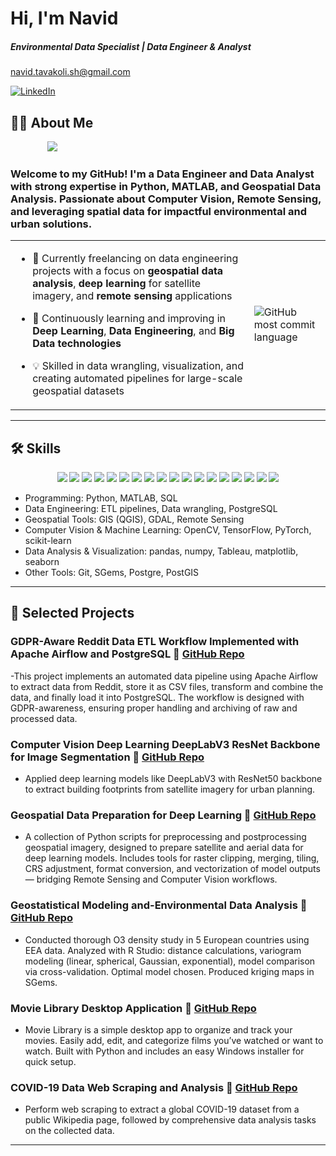 # Hi, I'm Navid 
##### Environmental Data Specialist | Data Engineer & Analyst
navid.tavakoli.sh@gmail.com

[![LinkedIn](https://img.shields.io/badge/LinkedIn-0A66C2?style=for-the-badge&logo=linkedin&logoColor=white)](https://www.linkedin.com/in/navid-tavakoli-shalmani/)

## 👨‍💻 About Me  
&nbsp;&nbsp;&nbsp;&nbsp;&nbsp;&nbsp;&nbsp;&nbsp;&nbsp;&nbsp;&nbsp;&nbsp;&nbsp;&nbsp;&nbsp;<img src="https://github-profile-summary-cards.vercel.app/api/cards/profile-details?username=NavidTavakoli&theme=radical"> 

### Welcome to my GitHub! I'm a Data Engineer and Data Analyst with strong expertise in **Python**, **MATLAB**, and **Geospatial Data Analysis**. Passionate about **Computer Vision**, **Remote Sensing**, and leveraging spatial data for impactful environmental and urban solutions.


<table>
  <tr>
    <td>

- 🔭 Currently freelancing on data engineering projects with a focus on **geospatial data analysis**, **deep learning** for satellite imagery, and **remote sensing** applications  
- 🌱 Continuously learning and improving in **Deep Learning**, **Data Engineering**, and **Big Data technologies**  
- 💡 Skilled in data wrangling, visualization, and creating automated pipelines for large-scale geospatial datasets  

    </td>
    <td>
       <img src="https://github-profile-summary-cards.vercel.app/api/cards/most-commit-language?username=NavidTavakoli&theme=radical" alt="GitHub most commit language" style="max-width: 320px; height: auto;">
    </td>
  </tr>
</table>




---

## 🛠️ Skills

<p align="center">
  <!-- Programming -->
  <img src="https://img.shields.io/badge/Python-3776AB?style=for-the-badge&logo=python&logoColor=white"/>
  <img src="https://img.shields.io/badge/MATLAB-FF8C00?style=for-the-badge&logo=mathworks&logoColor=white"/>
  <img src="https://img.shields.io/badge/SQL-336791?style=for-the-badge&logo=postgresql&logoColor=white"/>

  <!-- Data Engineering -->
  <img src="https://img.shields.io/badge/PostgreSQL-4169E1?style=for-the-badge&logo=postgresql&logoColor=white"/>

  <!-- Geospatial Tools -->
  <img src="https://img.shields.io/badge/QGIS-589632?style=for-the-badge&logo=qgis&logoColor=white"/>
  <img src="https://img.shields.io/badge/GDAL-4B8BBE?style=for-the-badge&logo=python&logoColor=white"/> <!-- GDAL icon not available -->

  <!-- Computer Vision & ML -->
  <img src="https://img.shields.io/badge/OpenCV-5C3EE8?style=for-the-badge&logo=opencv&logoColor=white"/>
  <img src="https://img.shields.io/badge/TensorFlow-FF6F00?style=for-the-badge&logo=tensorflow&logoColor=white"/>
  <img src="https://img.shields.io/badge/PyTorch-EE4C2C?style=for-the-badge&logo=pytorch&logoColor=white"/>
  <img src="https://img.shields.io/badge/scikit--learn-F7931E?style=for-the-badge&logo=scikitlearn&logoColor=white"/>

  <!-- Data Analysis & Visualization -->
  <img src="https://img.shields.io/badge/pandas-150458?style=for-the-badge&logo=pandas&logoColor=white"/>
  <img src="https://img.shields.io/badge/numpy-013243?style=for-the-badge&logo=numpy&logoColor=white"/>
  <img src="https://img.shields.io/badge/Tableau-E97627?style=for-the-badge&logo=tableau&logoColor=white"/>
  <img src="https://img.shields.io/badge/matplotlib-11557c?style=for-the-badge"/>
  <img src="https://img.shields.io/badge/seaborn-4C72B0?style=for-the-badge"/>

  <!-- Other Tools -->
  <img src="https://img.shields.io/badge/Git-F05032?style=for-the-badge&logo=git&logoColor=white"/>
  <img src="https://img.shields.io/badge/SGems-FFD700?style=for-the-badge"/> <!-- No official logo -->
  <img src="https://img.shields.io/badge/PostGIS-4169E1?style=for-the-badge&logo=postgresql&logoColor=white"/>
</p>

- Programming: Python, MATLAB, SQL  
- Data Engineering: ETL pipelines, Data wrangling, PostgreSQL  
- Geospatial Tools: GIS (QGIS), GDAL, Remote Sensing  
- Computer Vision & Machine Learning: OpenCV, TensorFlow, PyTorch, scikit-learn  
- Data Analysis & Visualization: pandas, numpy, Tableau, matplotlib, seaborn  
- Other Tools: Git, SGems, Postgre, PostGIS

---

## 🔭 Selected Projects

### GDPR-Aware Reddit Data ETL Workflow Implemented with Apache Airflow and PostgreSQL 🔗 [GitHub Repo](https://github.com/NavidTavakoli/reddit-apache-airflow-postgres-pipeline)
-This project implements an automated data pipeline using Apache Airflow to extract data from Reddit, store it as CSV files, transform and combine the data, and finally load it into PostgreSQL. The workflow is designed with GDPR-awareness, ensuring proper handling and archiving of raw and processed data.

### Computer Vision Deep Learning DeepLabV3 ResNet Backbone for Image Segmentation 🔗 [GitHub Repo](https://github.com/NavidTavakoli/Computer-Vision-Deep-Learning-DeepLabV3-ResNet-Backbone-for-Image-Segmentation)
- Applied deep learning models like DeepLabV3 with ResNet50 backbone to extract building footprints from satellite imagery for urban planning.  

### Geospatial Data Preparation for Deep Learning 🔗 [GitHub Repo](https://github.com/NavidTavakoli/Geospatial-Data-Preparation-for-Deep-Learning)
- A collection of Python scripts for preprocessing and postprocessing geospatial imagery, designed to prepare satellite and aerial data for deep learning models. Includes tools for raster clipping, merging, tiling, CRS adjustment, format conversion, and vectorization of model outputs — bridging Remote Sensing and Computer Vision workflows.


### Geostatistical Modeling and-Environmental Data Analysis  🔗 [GitHub Repo](https://github.com/NavidTavakoli/Geostatistical-Modeling-and-Environmental-Data-Analysis)
- Conducted thorough O3 density study in 5 European countries using EEA data. Analyzed with R Studio: distance calculations, variogram modeling (linear, spherical, Gaussian, exponential), model comparison via cross-validation. Optimal model chosen. Produced kriging maps in SGems. 


### Movie Library Desktop Application  🔗 [GitHub Repo](https://github.com/NavidTavakoli/Movie-Library-Desktop-Application)
- Movie Library is a simple desktop app to organize and track your movies. Easily add, edit, and categorize films you’ve watched or want to watch. Built with Python and includes an easy Windows installer for quick setup.


### COVID-19 Data Web Scraping and Analysis  🔗 [GitHub Repo](https://github.com/NavidTavakoli/COVID19-WebScraper-in-R)
- Perform web scraping to extract a global COVID-19 dataset from a public Wikipedia page, followed by comprehensive data analysis tasks on the collected data.


---

